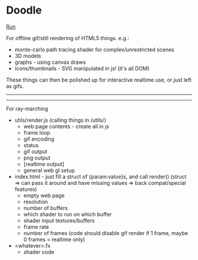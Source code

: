 # Doodle

[Run](http://TekF.github.io/Doodle)

For offline gif/still rendering of HTML5 things. e.g.:
* monte-carlo path tracing shader for complex/unrestricted scenes
* 3D models
* graphs - using canvas draws
* icons/thumbnails - SVG manipulated in js! (it's all DOM)

These things can then be polished up for interactive realtime use, or just left as gifs.

---
---

For ray-marching

* utils/render.js (calling things in /utils/)
  * web page contents - create all in js
  * frame loop
  * gif encoding
  * status
  * gif output
  * png output
  * [realtime output]
  * general web gl setup
* index.html - just fill a struct of {param:value}s, and call render() (struct => can pass it around and have missing values => back compat/special features)
  * empty web page
  * resolution
  * number of buffers
  * which shader to run on which buffer
  * shader input textures/buffers
  * frame rate
  * number of frames (code should disable gif render if 1 frame, maybe 0 frames = realtime only)
* \<whatever\>.fx
  * shader code
